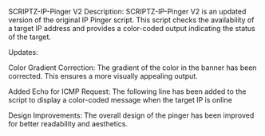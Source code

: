 SCRIPTZ-IP-Pinger V2
Description: SCRIPTZ-IP-Pinger V2 is an updated version of the original IP Pinger script. This script checks the availability of a target IP address and provides a color-coded output indicating the status of the target.

Updates:

Color Gradient Correction: The gradient of the color in the banner has been corrected. This ensures a more visually appealing output.

Added Echo for ICMP Request: The following line has been added to the script to display a color-coded message when the target IP is online

Design Improvements: The overall design of the pinger has been improved for better readability and aesthetics.
